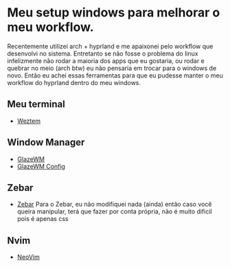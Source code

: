 # Meu setup windows para melhorar o meu workflow.
Recentemente utilizei arch + hyprland e me apaixonei pelo workflow que desenvolvi no sistema.
Entretanto se não fosse o problema do linux infelizmente não rodar a maioria dos apps que eu gostaria, ou rodar e quebrar no meio (arch btw) eu não pensaria em trocar para o windows de novo.
Então eu achei essas ferramentas para que eu pudesse manter o meu workflow do hyprland dentro do meu windows.

## Meu terminal
 * <a href="https://wezterm.org/" target="_blank">Weztem</a>

## Window Manager
 * <a href="https://github.com/glzr-io/glazewm" target="_blank">GlazeWM</a>
 * <a href="https://github.com/GuedesJoaoVictor/archwindows/tree/main/wezterm" target="_blank">GlazeWM Config</a>

## Zebar
 * <a href="https://github.com/glzr-io/zebar" target="_blank">Zebar</a> 
 Para o Zebar, eu não modifiquei nada (ainda) então caso você queira manipular, terá que fazer por conta própria, não é muito dificil pois é apenas css

## Nvim

 * <a href="https://neovim.io/" target="_blank">NeoVim</a>

